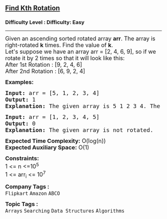 <h2><a href="https://www.geeksforgeeks.org/problems/rotation4723/1?utm_source=youtube&utm_medium=collab_striver_ytdescription&utm_campaign=rotation">Find Kth Rotation</a></h2><h3>Difficulty Level : Difficulty: Easy</h3><hr><div class="problems_problem_content__Xm_eO"><p><span style="font-size: 18px;">Given an ascending sorted rotated array&nbsp;<strong>arr</strong>. The array is right-rotated&nbsp;<strong>k</strong>&nbsp;times. Find the value of&nbsp;<strong>k</strong>.<br>Let's suppose we have an array arr = [2, 4, 6, 9], so if we rotate it by 2 times so that it will look like this:<br>After 1st Rotation : [9, 2, 4, 6]<br>After 2nd Rotation : [6, 9, 2, 4]</span></p>
<p><span style="font-size: 18px;"><strong>Examples:</strong></span></p>
<pre><span style="font-size: 18px;"><strong>Input: </strong>arr = [5, 1, 2, 3, 4]
<strong>Output:</strong> 1
<strong>Explanation:</strong> The given array is 5 1 2 3 4. The original sorted array is 1 2 3 4 5. We can see that the array was rotated 1 times to the right.<br></span></pre>
<pre><span style="font-size: 18px;"><strong>Input: </strong>arr = [1, 2, 3, 4, 5]
<strong>Output:</strong> 0
<strong>Explanation:</strong> The given array is not rotated.</span></pre>
<p><span style="font-size: 18px;"><strong>Expected Time Complexity:</strong>&nbsp;O(log(n))<br><strong>Expected Auxiliary Space:</strong>&nbsp;O(1)</span></p>
<p><span style="font-size: 18px;"><strong>Constraints:</strong><br>1 &lt;= n &lt;=10<sup>5</sup><br>1 &lt;= arr<sub>i</sub>&nbsp;&lt;= 10<sup>7</sup></span></p></div><p><span style=font-size:18px><strong>Company Tags : </strong><br><code>Flipkart</code>&nbsp;<code>Amazon</code>&nbsp;<code>ABCO</code>&nbsp;<br><p><span style=font-size:18px><strong>Topic Tags : </strong><br><code>Arrays</code>&nbsp;<code>Searching</code>&nbsp;<code>Data Structures</code>&nbsp;<code>Algorithms</code>&nbsp;